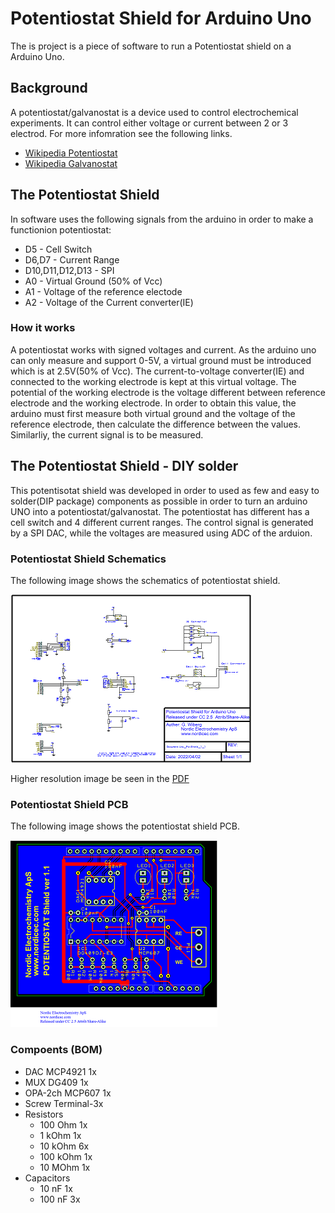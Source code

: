 # Potentiostat Shield for Arduino Uno
The is project is a piece of software to run a Potentiostat shield on a Arduino Uno.


## Background
A potentiostat/galvanostat is a device used to control electrochemical experiments. It can control either voltage or current between 2 or 3 electrod. For more infomration see the following links. 

* [Wikipedia Potentiostat](https://en.wikipedia.org/wiki/Potentiostat)
* [Wikipedia Galvanostat](https://en.wikipedia.org/wiki/Galvanostat)

## The Potentiostat Shield
In software uses the following signals from the arduino in order to make a functionion potentiostat:

* D5 - Cell Switch
* D6,D7 - Current Range
* D10,D11,D12,D13 - SPI
* A0 - Virtual Ground (50% of Vcc)
* A1 - Voltage of the reference electode
* A2 - Voltage of the Current converter(IE)

### How it works

A potentiostat works with signed voltages and current. As the arduino uno can only measure and support 0-5V, a virtual ground must be introduced which is at 2.5V(50% of Vcc). The current-to-voltage converter(IE) and connected to the working electrode is kept at this virtual voltage. The potential of the working electrode is the voltage different between reference electrode and the working electrode. In order to obtain this value, the arduino must first measure both virtual ground and the voltage of the reference electrode, then calculate the difference between the values. Similarliy,  the current signal is to be measured. 

 




## The Potentiostat Shield - DIY solder
This potentisotat shield was developed in order to used as few and easy to solder(DIP package) components as possible in order to turn an arduino UNO into a potentiostat/galvanostat. 
The potentiostat has different has a cell switch and 4 different current ranges. The control signal is generated by a SPI DAC, while the voltages are measured using ADC of the arduion.

### Potentiostat Shield Schematics

The following image shows the schematics of potentiostat shield.

![Potentiostat Shield Schematic](/assets/images/UNO_Pot_Shield_1_1_schematic.png)

Higher resolution image be seen in the [PDF](Schematic%20Design_%20UNO_%20Pot%20Shield_1_1.pdf)

 

### Potentiostat Shield PCB

The following image shows the potentiostat shield PCB.

![Potentiostat Shield PCB](/assets/images/UNO_Pot_Shield_1_1_s.png)

### Compoents (BOM)
 * DAC MCP4921 1x
 * MUX DG409 1x
 * OPA-2ch MCP607 1x
 * Screw Terminal-3x    
 * Resistors
   * 100 Ohm 1x
   * 1 kOhm 1x
   * 10 kOhm 6x
   * 100 kOhm 1x
   * 10 MOhm 1x
 * Capacitors
   * 10 nF 1x
   * 100 nF 3x
   
 
